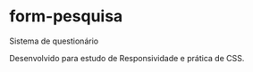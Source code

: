 # form-pesquisa

Sistema de questionário

Desenvolvido para estudo de Responsividade e prática de CSS.
